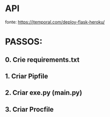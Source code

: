 # API

fonte: https://jtemporal.com/deploy-flask-heroku/

# PASSOS:

## 0. Crie requirements.txt

## 1. Criar Pipfile

## 2. Criar exe.py (main.py)

## 3. Criar Procfile
